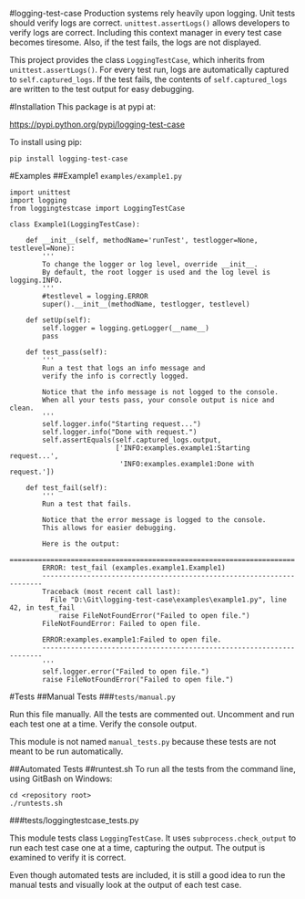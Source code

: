 #logging-test-case
Production systems rely heavily upon logging.  Unit tests should verify logs are correct.
`unittest.assertLogs()` allows developers to verify logs are correct.
Including this context manager in every test case becomes tiresome.  Also, if the test fails, the logs are not displayed.

This project provides the class `LoggingTestCase`, which inherits from `unittest.assertLogs()`.
For every test run, logs are automatically captured to `self.captured_logs`.
If the test fails, the contents of `self.captured_logs` are written to the test output for easy debugging.

#Installation
This package is at pypi at:

https://pypi.python.org/pypi/logging-test-case

To install using pip:

`pip install logging-test-case`

#Examples
##Example1
`examples/example1.py`

```
import unittest
import logging
from loggingtestcase import LoggingTestCase

class Example1(LoggingTestCase):

    def __init__(self, methodName='runTest', testlogger=None, testlevel=None):
        '''
        To change the logger or log level, override __init__.
        By default, the root logger is used and the log level is logging.INFO.
        '''
        #testlevel = logging.ERROR
        super().__init__(methodName, testlogger, testlevel)

    def setUp(self):
        self.logger = logging.getLogger(__name__)
        pass

    def test_pass(self):
        '''
        Run a test that logs an info message and
        verify the info is correctly logged.
        
        Notice that the info message is not logged to the console.
        When all your tests pass, your console output is nice and clean.
        '''
        self.logger.info("Starting request...")
        self.logger.info("Done with request.")
        self.assertEquals(self.captured_logs.output,
                          ['INFO:examples.example1:Starting request...',
                           'INFO:examples.example1:Done with request.'])
    
    def test_fail(self):
        '''
        Run a test that fails.
        
        Notice that the error message is logged to the console.
        This allows for easier debugging.
        
        Here is the output:
        ======================================================================
        ERROR: test_fail (examples.example1.Example1)
        ----------------------------------------------------------------------
        Traceback (most recent call last):
          File "D:\Git\logging-test-case\examples\example1.py", line 42, in test_fail
            raise FileNotFoundError("Failed to open file.")
        FileNotFoundError: Failed to open file.
        
        ERROR:examples.example1:Failed to open file.
        ----------------------------------------------------------------------        
        '''
        self.logger.error("Failed to open file.")
        raise FileNotFoundError("Failed to open file.")
```

#Tests
##Manual Tests
###`tests/manual.py`

Run this file manually.  All the tests are commented out.  Uncomment and run each test one at a time.  Verify the console output.

This module is not named `manual_tests.py` because these tests are not meant to be run automatically.

##Automated Tests
##runtest.sh
To run all the tests from the command line, using GitBash on Windows:
```
cd <repository root>
./runtests.sh
```
###tests/loggingtestcase_tests.py

This module tests class `LoggingTestCase`.  It uses `subprocess.check_output` to run each test case one at a time, capturing the output.
The output is examined to verify it is correct.

Even though automated tests are included, it is still a good idea to run the manual tests and visually look at the output of each test case.
